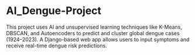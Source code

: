 # AI_Dengue-Project
This project uses AI and unsupervised learning techniques like K-Means, DBSCAN, and Autoencoders to predict and cluster global dengue cases (1924–2023). A Django-based web app allows users to input symptoms and receive real-time dengue risk predictions.
